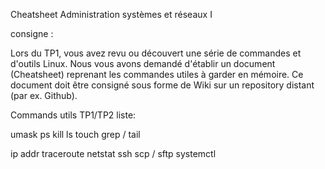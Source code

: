 Cheatsheet Administration systèmes et réseaux I 

consigne :

Lors du TP1, vous avez revu ou découvert une série de commandes et d'outils Linux. 
Nous vous avons demandé d'établir un document (Cheatsheet) reprenant les commandes utiles à garder en mémoire. 
Ce document doit être consigné sous forme de Wiki sur un repository distant (par ex. Github). 

Commands utils TP1/TP2 liste:


umask 
ps
kill
ls
touch
grep / tail


ip addr
traceroute
netstat
ssh
scp / sftp
systemctl 

